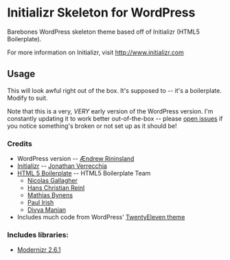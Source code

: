 Initializr Skeleton for WordPress
=============

Barebones WordPress skeleton theme based off of Initializr (HTML5 Boilerplate).

For more information on Initializr, visit http://www.initializr.com

## Usage

This will look awful right out of the box. It's supposed to -- it's a boilerplate. Modify to suit. 

Note that this is a very, *VERY* early version of the WordPress version. I'm constantly updating it
to work better out-of-the-box -- please [open issues](https://github.com/aendrew/initializr_wp/issues)
if you notice something's broken or not set up as it should be! 

### Credits

+ WordPress version -- [Ændrew Rininsland](http://www.aendrew.com)
+ [Initializr](http://twitter.com/initializr) -- [Jonathan Verrecchia](http://twitter.com/verrecchia)
+ [HTML 5 Boilerplate](http://www.html5boilerplate.com) -- HTML5 Boilerplate Team
    + [Nicolas Gallagher](http://www.nicolasgallagher.com)
    + [Hans Christian Reinl](http://www.drublic.de)
    + [Mathias Bynens](http://www.mathiasbynens.be)
    + [Paul Irish](http://www.paulirish.com)
    + [Divya Manian](http://www.nimbupani.com)
+ Includes much code from WordPress' [TwentyEleven theme](http://wordpress.org/extend/themes/twentyeleven)

### Includes libraries:
+ [Modernizr 2.6.1](http://www.modernizr.com)


